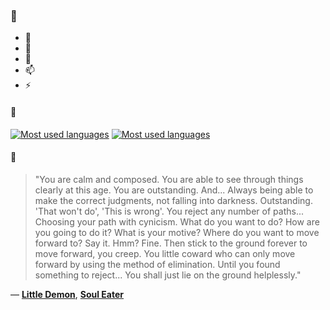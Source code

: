 ### 👋

- 🔭
- 🌱
- 💬
- 📫
- ⚡

#### 🧏

[![Most used languages](https://github-readme-stats-aynah.vercel.app/api/top-langs/?username=aynh&theme=solarized-dark&langs_count=6&layout=compact&hide_title=true)](https://github.com/anuraghazra/github-readme-stats#gh-dark-mode-only)
[![Most used languages](https://github-readme-stats-aynah.vercel.app/api/top-langs/?username=aynh&theme=solarized-light&langs_count=6&layout=compact&hide_title=true)](https://github.com/anuraghazra/github-readme-stats#gh-light-mode-only)

#### 💬

> "You are calm and composed. You are able to see through things clearly at this age. You are outstanding. And... Always being able to make the correct judgments, not falling into darkness. Outstanding. 'That won't do', 'This is wrong'. You reject any number of paths... Choosing your path with cynicism. What do you want to do? How are you going to do it? What is your motive? Where do you want to move forward to? Say it. Hmm? Fine. Then stick to the ground forever to move forward, you creep. You little coward who can only move forward by using the method of elimination. Until you found something to reject... You shall just lie on the ground helplessly."

&mdash; [**Little Demon**](https://myanimelist.net/character.php?q=Little%20Demon&cat=character), [**Soul Eater**](https://myanimelist.net/search/all?q=Soul%20Eater&cat=all)
